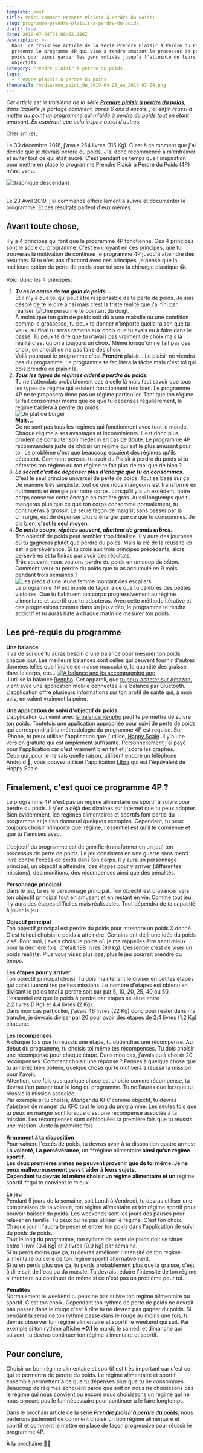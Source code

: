 ```yaml
---
template: post
title: Voici comment Prendre Plaisir à Perdre du Poids!
slug: programme-prendre-plaisir-a-perdre-du-poids
draft: true
date: 2019-07-24T21:00:02.186Z
description: >-
  Dans  ce troisième article de la série Prendre Plaisir à Perdre du Poids, je
  présente le programme 4P qui vise à rendre amusant le processus de perte de
  poids pour ainsi garder les gens motivés jusqu'à l'atteinte de leurs
  objectifs.
category: Prendre plaisir à perdre du poids
tags:
  - Prendre plaisir à perdre du poids
thumbnail: /media/mon_poids_du_2019-04-23_au_2019-07-24.png
---
```

_Cet article est le troisième de la série [**Prendre plaisir à perdre du poids**](https://www.didia.me/category/prendre-plaisir-a-perdre-du-poids/), dans laquelle je partage comment, après 6 ans d'essais, j'ai enfin réussi à mettre au point un programme qui m'aide à perdre du poids tout en étant amusant. En espérant que cela inspire aussi d'autres._

Cher ami(e),

Le 30 décembre 2018, j'avais 254 livres (115 Kg). C'est à ce moment que j'ai décidé que je devrais perdre du poids. J'ai donc recommencé à m'entrainer et éviter tout ce qui était sucré. C'est pendant ce temps que l'inspiration pour mettre en place le programme Prendre Plaisir à Perdre du Poids (4P) m'est venu. 

![Graphique descendant](/media/mon_poids_du_2019-04-23_au_2019-07-24.png "Graphique montrant ma perte de poids")

\
Le 23 Avril 2019, j'ai commencé officiellement à suivre et documenter le programme. Et ces résultats parlent d'eux mêmes.

## Avant toute chose,

Il y a 4 principes qui font que le programme 4P fonctionne. Ces 4 principes sont le socle du programme. C'est en croyant en ces principes, que tu trouveras la motivation de continuer le programme 4P jusqu'à atteindre des résultats. Si tu n'es pas d'accord avec ces principes, je pense que la meilleure option de perte de poids pour toi sera la chirurgie plastique 😀. \
\
Voici donc les 4 principes:

1. _**Tu es la cause de ton gain de poids…**_\
   Et il n'y a que toi qui peut être responsable de ta perte de poids. Je suis désolé de te le dire ainsi mais c'est la triste réalité que j'ai fini par réaliser. 
   ![Une personne te pointant du doigt.](/media/etty-fidele-k_xxdh4lnjm-unsplash.jpg "Tu es responsable de ta perte du poids.")
   \
   À moins que ton gain de poids soit dû à une maladie ou une condition comme la grossesse, tu peux te donner n'importe quelle raison que tu veux, au final tu seras ramené aux choix que tu avais eu à faire dans le passé. Tu peux te dire que tu n'avais pas vraiment de choix mais la réalité c'est qu'on a toujours un choix. Même lorsqu'on ne fait pas des choix, on choisit de ne pas faire des choix. \
   Voilà pourquoi le programme c'est **Prendre** plaisir… Le plaisir ne viendra pas du programme. Le programme te facilitera la tâche mais c'est toi qui dois prendre ce plaisir là.
2. _**Tous les types de régimes aident à perdre du poids.**_\
   Tu ne t'attendais probablement pas à celle là mais faut savoir que tous les types de régime qui existent fonctionnent très bien. Le programme 4P ne te proposera donc pas un régime particulier. Tant que ton régime te fait consommer moins que ce que tu dépenses régulièrement, le régime t'aidera à perdre du poids.\
   ![Un plat de burger](/media/robin-stickel-tzl1ucxg5es-unsplash.jpg "Tout régime mène à la perte de poids")
   \
   **Mais...**\
   Ce ne sont pas tous les régimes qui fonctionnent avec tout le monde. Chaque régime a ses avantages et inconvénients. Il est donc plus prudent de consulter son médecin en cas de doute.
   Le programme 4P recommandera juste de choisir un régime qui est le plus amusant pour toi. Le problème c'est que beaucoup essaient des régimes qu'ils détestent. Comment penses-tu avoir du Plaisir à perdre du poids si tu détestes ton régime où ton régime te fait plus de mal que de bien ?
3. _**Le secret c'est de dépenser plus d'énergie que tu en consommes.**_\
   C'est le seul principe universel de perte de poids. Tout se base sur ça. De manière très simpliste, tout ce que nous mangeons est transformé en nutriments et énergie par notre corps. Lorsqu'il y'a un excédent, notre corps conserve cette énergie en matière gras. Aussi longtemps que tu mangeras plus que ce que ton corps consomme normalement, tu continueras à grossir. La seule façon de maigrir, sans passer par la chirurgie, est de dépenser plus d'énergie que ce que tu consommes. Je dis bien, **c'est le seul moyen**.
4. _**De petits coups, répétés souvent, abattent de grands arbres.**_\
   Ton objectif de poids peut sembler trop idéaliste. Il y aura des journées où tu gagneras plutôt que perdre du poids. Mais la clé de la réussite ici est la persévérance. Si tu crois aux trois principes précédents, alors persévères et tu finiras par avoir des résultats.\
   Très souvent, nous voulons perdre du poids en un coup de bâton. Comment veux-tu perdre du poids que tu as accumulé en 9 mois pendant trois semaines ? 
   ![Les pieds d'une jeune femme montant des escaliers](/media/gesina-kunkel-mw-ly6dguv4-unsplash.jpg "Monter petit à petit.")
   \
   Le programme 4P est monté de façon à ce que tu célèbres des petites victoires. Que tu habituent ton corps progressivement au régime alimentaire et sportif que tu adopteras. Avec cette méthode itérative et des progressions comme dans un jeu vidéo, le programme te rendra addictif et tu auras hâte à chaque matin de mesurer ton poids.

## Les pré-requis du programme

**Une balance**\
Il va de soi que tu auras besoin d'une balance pour mesurer ton poids chaque jour. Les meilleurs balances sont celles qui peuvent fournir d'autres données telles que l'indice de masse musculaire, la quantité des graisse dans le corps, etc…
<a href="https://www.amazon.ca/gp/product/B01N1UX8RW/ref=as_li_tl?ie=UTF8&camp=15121&creative=330641&creativeASIN=B01N1UX8RW&linkCode=as2&tag=didia08-20&linkId=b108f82df48d98fdf3f0a30136edc48a" target="_blank">
![A balance and its accompagning app](/media/renpho.jpg "La balance Renpho")
</a>
\
J'utilise la balance <a href="https://www.amazon.ca/gp/product/B01N1UX8RW/ref=as_li_tl?ie=UTF8&camp=15121&creative=330641&creativeASIN=B01N1UX8RW&linkCode=as2&tag=didia08-20&linkId=b108f82df48d98fdf3f0a30136edc48a" target="_blank">Renpho</a>. Cet appareil, que <a href="https://www.amazon.ca/gp/product/B01N1UX8RW/ref=as_li_tl?ie=UTF8&camp=15121&creative=330641&creativeASIN=B01N1UX8RW&linkCode=as2&tag=didia08-20&linkId=b108f82df48d98fdf3f0a30136edc48a" target="_blank">tu peux acheter sur Amazon</a>, vient avec une application mobile connectée à la balance par Bluetooth. L'application offre plusieurs informations sur ton profil de santé qui, à mon avis, en valent vraiment la peine.

**Une application de suivi d'objectif du poids**\
L'application qui vient avec <a href="https://www.amazon.ca/gp/product/B01N1UX8RW/ref=as_li_tl?ie=UTF8&camp=15121&creative=330641&creativeASIN=B01N1UX8RW&linkCode=as2&tag=didia08-20&linkId=b108f82df48d98fdf3f0a30136edc48a" target="_blank">la balance Renpho</a> peut te permettre de suivre ton poids. Toutefois une application appropriée pour suivi de perte de poids qui correspondra à la méthodologie du programme 4P est requise. Sur iPhone, tu peux utiliser l'application que j'utilise, <a href="https://apps.apple.com/ca/app/happy-scale/id532430574" target="_blank" rel="noreferrer nopener">Happy Scale</a>. Il y'a une version gratuite qui est amplement suffisante. Personnellement j'ai payé pour l'application car c'est vraiment bien fait et j'adore les graphes.\
Ceux qui, pour je ne sais quelle raison, utilisent encore un téléphone Android 🤢, vous pouvez utiliser l'application <a href="https://play.google.com/store/apps/details?id=net.cachapa.libra&hl=en_CA" target="_blank" rel="noreferrer nopener">Libra</a> qui est l'équivalent de Happy Scale.                                    

## Finalement, c'est quoi ce programme 4P ?

Le programme 4P n'est pas un régime alimentaire ou sportif à suivre pour perdre du poids. Il y'en a déjà des dizaines sur internet que tu peux adopter. Bien évidemment, les régimes alimentaires et sportifs font partie du programme et je t'en donnerai quelques exemples. Cependant, tu peux toujours choisir n'importe quel régime, l'essentiel est qu'il te convienne et que tu t'amuses avec. \
\
L'objectif du programme est de gamifier(transformer en un jeu) ton processus de perte de poids. Le jeu consistera en une guerre sans merci livré contre l'excès de poids dans ton corps. Il y aura un personnage principal, un objectif à atteindre, des étapes pour y arriver (différentes missions), des munitions, des récompenses ainsi que des pénalités.

**Personnage principal**\
Dans le jeu, tu es le personnage principal.  Ton objectif est d'avancer vers ton objectif principal tout en amusant et en restant en vie. Comme tout jeu, il y'aura des étapes difficiles mais réalisables. Tout dépendra de ta capacité à jouer le jeu.

**Objectif principal**\
Ton objectif principal est perdre du poids pour atteindre un poids X donné. C'est toi qui choisis le poids à atteindre. Certains ont déjà une idée du poids visé. Pour moi, j'avais choisi le poids où je me rappelles être senti mieux pour la dernière fois. C'était 198 livres (90 kg). L'essentiel c'est de viser un poids réaliste. Plus vous visez plus bas, plus le jeu pourrait prendre du temps.

**Les étapes pour y arriver**\
Ton objectif principal choisi, Tu dois maintenant le diviser en petites étapes qui constitueront tes petites missions. Le nombre d'étapes est obtenu en divisant le poids total à perdre soit par par 5, 10, 20, 25, 40 ou 50. L'essentiel est que le poids à perdre par étapes se situe entre 2.2 livres (1 Kg)  et 4.4 livres (2 Kg).\
Dans mon cas particulier, j'avais 48 livres (22 Kg) donc pour rester dans ma tranche, je devrais diviser par 20 pour avoir des étapes de 2.4 livres (1.2 Kg) chacune.

**Les récompenses**\
À chaque fois que tu réussis une étape, tu obtiendras une récompense. Au début du programme, tu choisis toi même tes récompenses. Tu dois choisir une récompense pour chaque étape. Dans mon cas, j'avais eu à choisir 20 récompenses. Comment choisir une réponse ? Penses à quelque chose que tu aimerez bien obtenir, quelque chose qui te motivera à réussir la mission pour l'avoir.\
Attention, une fois que quelque chose est choisie comme récompense, tu devras t'en passer tout le long du programme. Tu ne l'auras que lorsque tu réussie la mission associée. \
Par exemple si tu choisis, _Manger du KFC_ comme objectif, tu devras t'abstenir de manger du KFC tout le long du programme. Les seules fois que tu peux en manger sont lorsque c'est une récompense associée à ta mission. Les récompenses sont débloquées la première fois que tu réussis une mission. Juste la première fois.

**Armement à ta disposition**\
Pour vaincre l'excès de poids, tu devras avoir à ta disposition quatre armes: **La volonté**, **La persévérance**, un **régime alimentaire **ainsi qu'un **régime sportif**.\
Les deux premières armes ne peuvent provenir que de toi même. Je ne peux malheureusement pass t'aider à leurs sujets.\
Cependant tu devras toi même choisir un **régime alimentaire** et un** régime sportif **qui te convient le mieux. 

**Le jeu**\
Pendant 5 jours de la semaine, soit Lundi à Vendredi, tu devras utiliser une combinaison de ta volonté, ton régime alimentaire et ton régime sportif pour pouvoir baisser du poids. Les weekends sont les jours des pauses pour relaxer en famille. Tu peux ou ne pas utiliser le régime. C'est ton choix. \
Chaque jour il faudra te peser et entrer ton poids dans l'application de suivi du poids de poids.\
Tout le long du programme, ton rythme de perte de poids doit se situer entre 1 livre (0.4 Kg) et 2 livres (0.9 Kg) par semaine. \
Si tu perds moins que ça, tu devras améliorer l'intensité de ton régime alimentaire ou celle de ton régime sportif alternativement.\
Si tu en perds plus que ça, tu perds probablement plus que la graisse, c'est à dire soit de l'eau ou du muscle. Tu devrais réduire l'intensité de ton régime alimentaire ou continuer de même si ce n'est pas un problème pour toi.

**Pénalités**\
Normalement le weekend tu peux ne pas suivre ton régime alimentaire ou sportif. C'est ton choix. Cependant ton rythme de perte de poids ne devrait pas passer dans le rouge c'est à dire tu ne devrez pas gagner du poids. Si pendant la semaine ton rythme passe dans le rouge au moins une fois, tu devras observer ton régime alimentaire et sportif le weekend qui suit. Par exemple si ton rythme affiche _**+0.1**_ le mardi, le samedi et dimanche qui suivent, tu devras continuer ton régime alimentaire et sportif. 

## **Pour conclure,**

Choisir un bon régime alimentaire et sportif est très important car c'est ce qui te permettra de perdre du poids. Le régime alimentaire et sportif ensemble permettent à ce que tu dépenses plus que tu ne consommes. Beaucoup de régimes échouent parce que soit on nous ne choisissons pas le régime qui nous convient ou encore nous choisissons un régime qui ne nous procure pas le fun nécessaire pour continuer à le faire longtemps. 

Dans le prochain article de la série [_**Prendre plaisir à perdre du poids**_](https://www.didia.me/category/prendre-plaisir-a-perdre-du-poids/), nous parlerons justement de comment choisir un bon régime alimentaire et sportif et comment le mettre en place de façon progressive pour réussir le programme 4P.

À la prochaine ✌🏾
